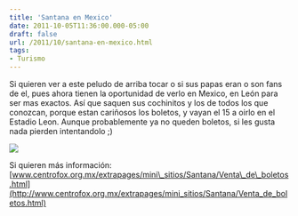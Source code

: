```yaml
---
title: 'Santana en Mexico'
date: 2011-10-05T11:36:00.000-05:00
draft: false
url: /2011/10/santana-en-mexico.html
tags: 
- Turismo
---
```


  

  

Si quieren ver a este peludo de arriba tocar o si sus papas eran o son fans de el, pues ahora tienen la oportunidad de verlo en Mexico, en León para ser mas exactos. Así que saquen sus cochinitos y los de todos los que conozcan, porque estan cariñosos los boletos, y vayan el 15 a oirlo en el Estadio Leon. Aunque probablemente ya no queden boletos, si les gusta nada pierden intentandolo ;)

  

[![](http://2.bp.blogspot.com/-b0HyQpP-k9s/ToyGx7IeB4I/AAAAAAAAAd0/lTypQ74DKKg/s320/santana.png)](http://2.bp.blogspot.com/-b0HyQpP-k9s/ToyGx7IeB4I/AAAAAAAAAd0/lTypQ74DKKg/s1600/santana.png)

  
  
  
  
Si quieren más información: [www.centrofox.org.mx/extrapages/mini\_sitios/Santana/Venta\_de\_boletos.html](http://www.centrofox.org.mx/extrapages/mini_sitios/Santana/Venta_de_boletos.html)